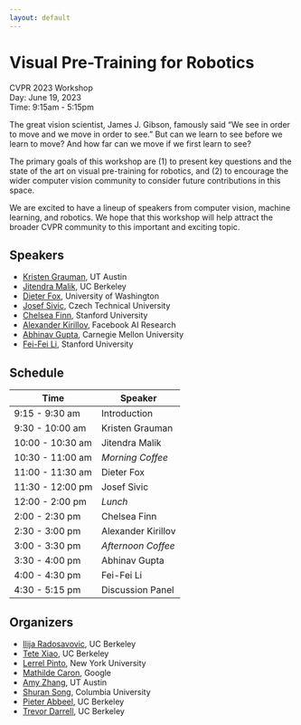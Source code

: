 ```yaml
---
layout: default
---
```


# Visual Pre-Training for Robotics

CVPR 2023 Workshop  
Day: June 19, 2023  
Time: 9:15am - 5:15pm  

The great vision scientist, James J. Gibson, famously said “We see in order to move and we move in order to see.” But can we learn to see before we learn to move? And how far can we move if we first learn to see?

The primary goals of this workshop are (1) to present key questions and the state of the art on visual pre-training for robotics, and (2) to encourage the wider computer vision community to consider future contributions in this space.

We are excited to have a lineup of speakers from computer vision, machine learning, and robotics. We hope that this workshop will help attract the broader CVPR community to this important and exciting topic.

## Speakers

* [Kristen Grauman](https://www.cs.utexas.edu/users/grauman/), UT Austin
* [Jitendra Malik](https://people.eecs.berkeley.edu/~malik/), UC Berkeley
* [Dieter Fox](https://homes.cs.washington.edu/~fox/), University of Washington
* [Josef Sivic](http://people.ciirc.cvut.cz/~sivic/), Czech Technical University
* [Chelsea Finn](https://ai.stanford.edu/~cbfinn/), Stanford University
* [Alexander Kirillov](https://alexander-kirillov.github.io/), Facebook AI Research
* [Abhinav Gupta](http://www.cs.cmu.edu/~abhinavg/), Carnegie Mellon University
* [Fei-Fei Li](https://profiles.stanford.edu/fei-fei-li), Stanford University

## Schedule

| Time  | Speaker  |
|-|-|
| 9:15 - 9:30 am | Introduction |
| 9:30 - 10:00 am | Kristen Grauman |
| 10:00 - 10:30 am | Jitendra Malik |
| 10:30 - 11:00 am | *Morning Coffee* |
| 11:00 - 11:30 am | Dieter Fox |
| 11:30 - 12:00 pm | Josef Sivic |
| 12:00 - 2:00 pm | *Lunch*
| 2:00 - 2:30 pm | Chelsea Finn |
| 2:30 - 3:00 pm | Alexander Kirillov |
| 3:00 - 3:30 pm | *Afternoon Coffee* |
| 3:30 - 4:00 pm | Abhinav Gupta |
| 4:00 - 4:30 pm | Fei-Fei Li |
| 4:30 - 5:15 pm | Discussion Panel |

## Organizers

* [Ilija Radosavovic](https://people.eecs.berkeley.edu/~ilija/), UC Berkeley
* [Tete Xiao](https://tetexiao.com/), UC Berkeley
* [Lerrel Pinto](https://www.lerrelpinto.com/), New York University
* [Mathilde Caron](https://twitter.com/mcaron31), Google
* [Amy Zhang](https://amyzhang.github.io/), UT Austin
* [Shuran Song](https://www.cs.columbia.edu/~shurans/), Columbia University
* [Pieter Abbeel](https://people.eecs.berkeley.edu/~pabbeel/), UC Berkeley
* [Trevor Darrell](https://people.eecs.berkeley.edu/~trevor/), UC Berkeley
